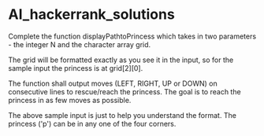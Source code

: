 # AI_hackerrank_solutions
Complete the function displayPathtoPrincess which takes in two parameters - the integer N and the character array grid.

 The grid will be formatted exactly as you see it in the input, so for the sample input the princess is at grid[2][0]. 
 
 The function shall output moves (LEFT, RIGHT, UP or DOWN) on consecutive lines to rescue/reach the princess. The goal is to reach the princess in as few moves as possible.

The above sample input is just to help you understand the format. The princess ('p') can be in any one of the four corners.

